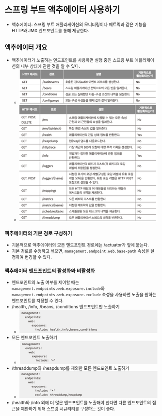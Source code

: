 # 스프링 부트 액추에이터 사용하기

- 액추에이터: 스프링 부트 애플리케이션의 모니터링이나 메트릭과 같은 기능을 HTTP와 JMX 엔드포인트를 통해 제공한다.

## 액추에이터 개요

- 액추에이터가 노출하는 엔드포인트를 사용하면 실행 중인 스프링 부트 애플리케이션의 내부 상태에 관한 것을 알 수 있다.
	- ![](assets/Pasted%20image%2020231026200631.png)
	- ![](assets/Pasted%20image%2020231026200640.png)
### 액추에이터의 기본 경로 구성하기

- 기본적으로 액추에이터의 모든 엔드포인트 경로에는 /actuator가 앞에 붙는다.
- 기본 경로를 수정하고 싶으면, `management.endpoint.web.base-path` 속성을 설정하여 변경할 수 있다.

### 액추에이터 엔드포인트의 활성화와 비활성화

- 엔드포인트의 노출 여부를 제어할 때는 `management.emdpoints.web.exposure.include`와 `management.endpoints.web.exposure.exclude` 속성을 사용하면 노출을 원하는 엔드포인트를 지정할 수 있다.
- /health, /info, /beans, /conditions 엔드포인트만 노출하기
	- ![](assets/Pasted%20image%2020231026201121.png)
- 모든 엔드포인트 노출하기
	- ![](assets/Pasted%20image%2020231026201135.png)
- /threaddump와 /heapdump를 제외한 모든 엔드포인트 노출하기
	- ![](assets/Pasted%20image%2020231026201203.png)
- /health와 /info 외에 더 많은 엔드포인트를 노출해야 한다면 다른 엔드포인트의 접근을 제한하기 위해 스프링 시큐리티를 구성하는 것이 좋다.